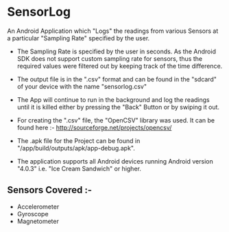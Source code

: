 # SensorLog
An Android Application which "Logs" the readings from various Sensors at a particular "Sampling Rate" specified by the user.

- The Sampling Rate is specified by the user in seconds. As the Android SDK does not support custom sampling rate for sensors, thus the required values were filtered out by keeping track of the time difference.

- The output file is in the ".csv" format and can be found in the "sdcard" of your device with the name "sensorlog.csv"

- The App will continue to run in the background and log the readings until it is killed either by pressing the "Back" Button or by swiping it out.

- For creating the ".csv" file, the "OpenCSV" library was used. It can be found here :-
http://sourceforge.net/projects/opencsv/

- The .apk file for the Project can be found in "/app/build/outputs/apk/app-debug.apk".

- The application supports all Android devices running Android version "4.0.3" i.e. "Ice Cream Sandwich" or higher.

## Sensors Covered :-
- Accelerometer
- Gyroscope
- Magnetometer



